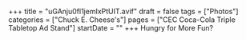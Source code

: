 +++
title = "uGAnju0fl1jemIxPtUIT.avif"
draft = false
tags = ["Photos"]
categories = ["Chuck E. Cheese's"]
pages = ["CEC Coca-Cola Triple Tabletop Ad Stand"]
startDate = ""
+++
Hungry for More Fun?
